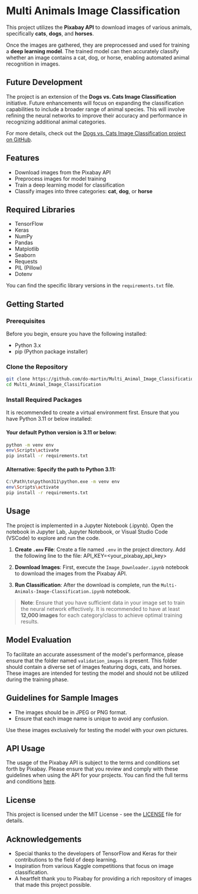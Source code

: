 # Multi Animals Image Classification

This project utilizes the **Pixabay API** to download images of various animals, specifically **cats**, **dogs**, and **horses**.

Once the images are gathered, they are preprocessed and used for training a **deep learning model**. The trained model can then accurately classify whether an image contains a cat, dog, or horse, enabling automated animal recognition in images.

## Future Development

The project is an extension of the **Dogs vs. Cats Image Classification** initiative. Future enhancements will focus on expanding the classification capabilities to include a broader range of animal species. This will involve refining the neural networks to improve their accuracy and performance in recognizing additional animal categories.

For more details, check out the [Dogs vs. Cats Image Classification project on GitHub](https://github.com/do-martin/Dogs-vs-Cats-Image-Classification).

## Features

- Download images from the Pixabay API
- Preprocess images for model training
- Train a deep learning model for classification
- Classify images into three categories: **cat**, **dog**, or **horse**

## Required Libraries

- TensorFlow
- Keras
- NumPy
- Pandas
- Matplotlib
- Seaborn
- Requests
- PIL (Pillow)
- Dotenv

You can find the specific library versions in the `requirements.txt` file.

## Getting Started

### Prerequisites

Before you begin, ensure you have the following installed:

- Python 3.x
- pip (Python package installer)

### Clone the Repository

```bash
git clone https://github.com/do-martin/Multi_Animal_Image_Classification.git
cd Multi_Animal_Image_Classification
```

### Install Required Packages

It is recommended to create a virtual environment first. Ensure that you have Python 3.11 or below installed:

#### Your default Python version is 3.11 or below: 

```bash
python -m venv env
env\Scripts\activate
pip install -r requirements.txt
```

#### Alternative: Specify the path to Python 3.11:

```bash
C:\Path\to\python311\python.exe -m venv env
env\Scripts\activate
pip install -r requirements.txt
```

## Usage

The project is implemented in a Jupyter Notebook (.ipynb). Open the notebook in Jupyter Lab, Jupyter Notebook, or Visual Studio Code (VSCode) to explore and run the code.

1. **Create `.env` File**: Create a file named `.env` in the project directory. Add the following line to the file:
API_KEY=<your_pixabay_api_key>

2. **Download Images**: First, execute the `Image_Downloader.ipynb` notebook to download the images from the Pixabay API.

3. **Run Classification**: After the download is complete, run the `Multi-Animals-Image-Classification.ipynb` notebook.

> **Note**: Ensure that you have sufficient data in your image set to train the neural network effectively. It is recommended to have at least **12,000 images** for each category/class to achieve optimal training results.

## Model Evaluation

To facilitate an accurate assessment of the model's performance, please ensure that the folder named `validation_images` is present. This folder should contain a diverse set of images featuring dogs, cats, and horses. These images are intended for testing the model and should not be utilized during the training phase.

## Guidelines for Sample Images

- The images should be in JPEG or PNG format.
- Ensure that each image name is unique to avoid any confusion.

Use these images exclusively for testing the model with your own pictures.

## API Usage

The usage of the Pixabay API is subject to the terms and conditions set forth by Pixabay. Please ensure that you review and comply with these guidelines when using the API for your projects. You can find the full terms and conditions [here](https://pixabay.com/api/docs/#terms).

## License

This project is licensed under the MIT License - see the [LICENSE](LICENSE) file for details.

## Acknowledgements

- Special thanks to the developers of TensorFlow and Keras for their contributions to the field of deep learning.
- Inspiration from various Kaggle competitions that focus on image classification.
- A heartfelt thank you to Pixabay for providing a rich repository of images that made this project possible.